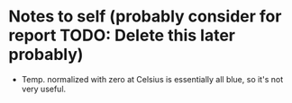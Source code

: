 # Notes to self (probably consider for report TODO: Delete this later probably)
- Temp. normalized with zero at Celsius is essentially all blue, so it's not very useful.